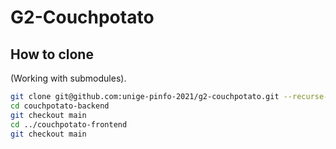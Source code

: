# G2-Couchpotato

## How to clone

(Working with submodules).

```bash
git clone git@github.com:unige-pinfo-2021/g2-couchpotato.git --recurse-submodules
cd couchpotato-backend
git checkout main
cd ../couchpotato-frontend
git checkout main
```
